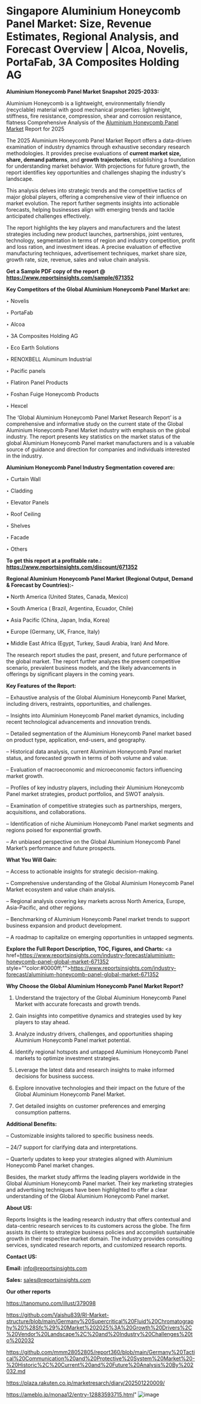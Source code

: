 # Singapore Aluminium Honeycomb Panel Market: Size, Revenue Estimates, Regional Analysis, and Forecast Overview | Alcoa, Novelis, PortaFab, 3A Composites Holding AG

<strong>Aluminium Honeycomb Panel Market Snapshot 2025-2033:</strong>

Aluminium Honeycomb is a lightweight, environmentally friendly (recyclable) material with good mechanical properties: lightweight, stiffness, fire resistance, compression, shear and corrosion resistance, flatness Comprehensive Analysis of the <a href=https://www.reportsinsights.com/sample/671352>Aluminium Honeycomb Panel Market</a> Report for 2025

The 2025 Aluminium Honeycomb Panel Market Report offers a data-driven examination of industry dynamics through exhaustive secondary research methodologies. It provides precise evaluations of <strong>current market size, share, demand patterns</strong>, and <strong>growth trajectories</strong>, establishing a foundation for understanding market behavior. With projections for future growth, the report identifies key opportunities and challenges shaping the industry's landscape.

This analysis delves into strategic trends and the competitive tactics of major global players, offering a comprehensive view of their influence on market evolution. The report further segments insights into actionable forecasts, helping businesses align with emerging trends and tackle anticipated challenges effectively.

The report highlights the key players and manufacturers and the latest strategies including new product launches, partnerships, joint ventures, technology, segmentation in terms of region and industry competition, profit and loss ration, and investment ideas. A precise evaluation of effective manufacturing techniques, advertisement techniques, market share size, growth rate, size, revenue, sales and value chain analysis.

<strong>Get a Sample PDF copy of the report @ <a href=https://www.reportsinsights.com/sample/671352 style=color:#0000ff;>https://www.reportsinsights.com/sample/671352</a></strong>

<strong>Key Competitors of the Global Aluminium Honeycomb Panel Market are:</strong>

‣ Novelis

‣ PortaFab

‣ Alcoa

‣ 3A Composites Holding AG

‣ Eco Earth Solutions

‣ RENOXBELL Aluminum Industrial

‣ Pacific panels

‣ Flatiron Panel Products

‣ Foshan Fuige Honeycomb Products

‣ Hexcel

The ‘Global Aluminium Honeycomb Panel Market Research Report’ is a comprehensive and informative study on the current state of the Global Aluminium Honeycomb Panel Market industry with emphasis on the global industry. The report presents key statistics on the market status of the global Aluminium Honeycomb Panel market manufacturers and is a valuable source of guidance and direction for companies and individuals interested in the industry.

<strong>Aluminium Honeycomb Panel Industry Segmentation covered are:</strong>

‣ Curtain Wall

‣ Cladding

‣ Elevator Panels

‣ Roof Ceiling

‣ Shelves

‣ Facade

‣ Others

<strong>To get this report at a profitable rate.: <a href=https://www.reportsinsights.com/discount/671352 style=color:#0000ff;>https://www.reportsinsights.com/discount/671352</a></strong>

<strong>Regional Aluminium Honeycomb Panel Market (Regional Output, Demand &amp; Forecast by Countries):-</strong>

• North America (United States, Canada, Mexico)

• South America ( Brazil, Argentina, Ecuador, Chile)

• Asia Pacific (China, Japan, India, Korea)

• Europe (Germany, UK, France, Italy)

• Middle East Africa (Egypt, Turkey, Saudi Arabia, Iran) And More.

The research report studies the past, present, and future performance of the global market. The report further analyzes the present competitive scenario, prevalent business models, and the likely advancements in offerings by significant players in the coming years.

<strong>Key Features of the Report:</strong>

– Exhaustive analysis of the Global Aluminium Honeycomb Panel Market, including drivers, restraints, opportunities, and challenges.

– Insights into Aluminium Honeycomb Panel market dynamics, including recent technological advancements and innovation trends.

– Detailed segmentation of the Aluminium Honeycomb Panel market based on product type, application, end-users, and geography.

– Historical data analysis, current Aluminium Honeycomb Panel market status, and forecasted growth in terms of both volume and value.

– Evaluation of macroeconomic and microeconomic factors influencing market growth.

– Profiles of key industry players, including their Aluminium Honeycomb Panel market strategies, product portfolios, and SWOT analysis.

– Examination of competitive strategies such as partnerships, mergers, acquisitions, and collaborations.

– Identification of niche Aluminium Honeycomb Panel market segments and regions poised for exponential growth.

– An unbiased perspective on the Global Aluminium Honeycomb Panel Market’s performance and future prospects.

<strong>What You Will Gain:</strong>

– Access to actionable insights for strategic decision-making.

– Comprehensive understanding of the Global Aluminium Honeycomb Panel Market ecosystem and value chain analysis.

– Regional analysis covering key markets across North America, Europe, Asia-Pacific, and other regions.

– Benchmarking of Aluminium Honeycomb Panel market trends to support business expansion and product development.

– A roadmap to capitalize on emerging opportunities in untapped segments.

<strong>Explore the Full Report Description, TOC, Figures, and Charts:</strong>
<a href=https://www.reportsinsights.com/industry-forecast/aluminium-honeycomb-panel-global-market-671352 style=""color:#0000ff;"">https://www.reportsinsights.com/industry-forecast/aluminium-honeycomb-panel-global-market-671352</a>

<strong>Why Choose the Global Aluminium Honeycomb Panel Market Report?</strong>

1. Understand the trajectory of the Global Aluminium Honeycomb Panel Market with accurate forecasts and growth trends.

2. Gain insights into competitive dynamics and strategies used by key players to stay ahead.

3. Analyze industry drivers, challenges, and opportunities shaping Aluminium Honeycomb Panel market potential.

4. Identify regional hotspots and untapped Aluminium Honeycomb Panel markets to optimize investment strategies.

5. Leverage the latest data and research insights to make informed decisions for business success.

6. Explore innovative technologies and their impact on the future of the Global Aluminium Honeycomb Panel Market.

7. Get detailed insights on customer preferences and emerging consumption patterns.

<strong>Additional Benefits:</strong>

– Customizable insights tailored to specific business needs.

– 24/7 support for clarifying data and interpretations.

– Quarterly updates to keep your strategies aligned with Aluminium Honeycomb Panel market changes.

Besides, the market study affirms the leading players worldwide in the Global Aluminium Honeycomb Panel market. Their key marketing strategies and advertising techniques have been highlighted to offer a clear understanding of the Global Aluminium Honeycomb Panel market.

<strong><strong>About US</strong>:</strong>

Reports Insights is the leading research industry that offers contextual and data-centric research services to its customers across the globe. The firm assists its clients to strategize business policies and accomplish sustainable growth in their respective market domain. The industry provides consulting services, syndicated research reports, and customized research reports.

<strong>Contact US:</strong>

<p class=><b>Email:</b> <a href=mailto:info@reportsinsights.com>info@reportsinsights.com</a></p>
<p class=><b>Sales:</b> <a href=mailto:sales@reportsinsights.com>sales@reportsinsights.com</a></p>

<strong>Our other reports</strong>

<a href=https://tanomuno.com/illust/379098>https://tanomuno.com/illust/379098</a>

<a href=https://github.com/Vaishu839/RI-Market-structure/blob/main/Germany%20Supercritical%20Fluid%20Chromatography%20%28Sfc%29%20Market%202025%3A%20Growth%20Drivers%2C%20Vendor%20Landscape%2C%20and%20Industry%20Challenges%20to%202032>https://github.com/Vaishu839/RI-Market-structure/blob/main/Germany%20Supercritical%20Fluid%20Chromatography%20%28Sfc%29%20Market%202025%3A%20Growth%20Drivers%2C%20Vendor%20Landscape%2C%20and%20Industry%20Challenges%20to%202032</a>

<a href=https://github.com/mmm28052805/report360/blob/main/Germany%20Tactical%20Communication%20and%20Protective%20System%20Market%20-%20Historic%2C%20Current%20and%20Future%20Analysis%20By%202032.md>https://github.com/mmm28052805/report360/blob/main/Germany%20Tactical%20Communication%20and%20Protective%20System%20Market%20-%20Historic%2C%20Current%20and%20Future%20Analysis%20By%202032.md</a>

<a href=https://plaza.rakuten.co.jp/marketresarch/diary/202501220009/>https://plaza.rakuten.co.jp/marketresarch/diary/202501220009/</a>

<a href=https://ameblo.jp/monaa12/entry-12883593715.html>https://ameblo.jp/monaa12/entry-12883593715.html</a>"
![image](https://github.com/user-attachments/assets/859a1633-b304-433c-8b53-5eaca9379582)
